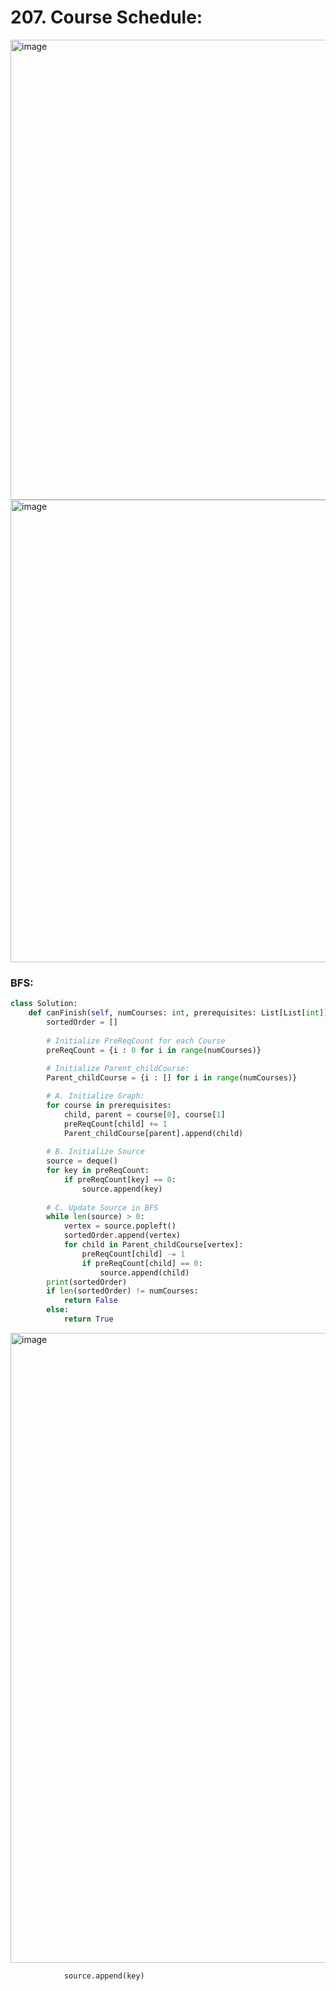 # 207. Course Schedule:

<img width="736" alt="image" src="https://user-images.githubusercontent.com/35987583/163734801-1a0f8604-290b-42bd-a1e5-c3ca42322550.png">
<img width="740" alt="image" src="https://user-images.githubusercontent.com/35987583/163734808-f25dae29-e4e0-42d1-a988-3f34e1e4bcce.png">


### BFS:
```python
class Solution:
    def canFinish(self, numCourses: int, prerequisites: List[List[int]]) -> bool:
        sortedOrder = []
        
        # Initialize PreReqCount for each Course
        preReqCount = {i : 0 for i in range(numCourses)}
        
        # Initialize Parent_childCourse:
        Parent_childCourse = {i : [] for i in range(numCourses)}

        # A. Initialize Graph:
        for course in prerequisites:
            child, parent = course[0], course[1]
            preReqCount[child] += 1
            Parent_childCourse[parent].append(child)
        
        # B. Initialize Source
        source = deque()
        for key in preReqCount:
            if preReqCount[key] == 0:
                source.append(key)
        
        # C. Update Source in BFS
        while len(source) > 0:
            vertex = source.popleft()
            sortedOrder.append(vertex)
            for child in Parent_childCourse[vertex]:
                preReqCount[child] -= 1
                if preReqCount[child] == 0:
                    source.append(child)
        print(sortedOrder)            
        if len(sortedOrder) != numCourses:
            return False
        else:
            return True
```

<img width="1008" alt="image" src="https://user-images.githubusercontent.com/35987583/163734827-87787c54-6097-4969-872a-149a7a2b43ca.png">

                source.append(key)
